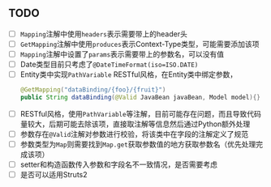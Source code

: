 ## TODO

- [ ] `Mapping`注解中使用`headers`表示需要带上的header头
- [ ] `GetMapping`注解中使用`produces`表示Context-Type类型，可能需要添加该项
- [ ] `Mapping`注解中设置了`params`表示需要带上的参数名，可以没有值
- [ ] Date类型目前只考虑了`@DateTimeFormat(iso=ISO.DATE)`
- [ ] Entity类中实现`PathVariable`
    RESTful风格，在Entity类中绑定参数，
    ```java
    @GetMapping("dataBinding/{foo}/{fruit}")
    public String dataBinding(@Valid JavaBean javaBean, Model model){}
    ```
- [ ] RESTful风格，使用`PathVariable`等注解，目前可能存在问题，而且导致代码量较大，后期可能去除该项，直接取注解等信息然后通过Python额外处理
- [ ] 参数存在`@Valid`注解对参数进行校验，将该类中在字段的注解定义了规范
- [ ] 参数类型为`Map`则需要找到`Map.get`获取参数值的地方获取参数名（优先处理完成该项）
- [ ] setter和构造函数传入参数和字段名不一致情况，是否需要考虑
- [ ] 是否可以适用Struts2
